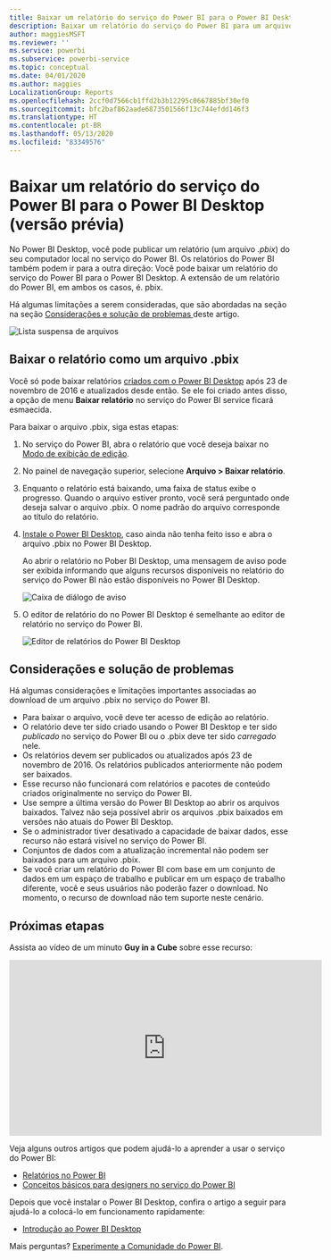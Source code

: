 ```yaml
---
title: Baixar um relatório do serviço do Power BI para o Power BI Desktop (versão prévia)
description: Baixar um relatório do serviço do Power BI para um arquivo do Power BI Desktop
author: maggiesMSFT
ms.reviewer: ''
ms.service: powerbi
ms.subservice: powerbi-service
ms.topic: conceptual
ms.date: 04/01/2020
ms.author: maggies
LocalizationGroup: Reports
ms.openlocfilehash: 2ccf0d7566cb1ffd2b3b12295c0667885bf30ef0
ms.sourcegitcommit: bfc2baf862aade6873501566f13c744efdd146f3
ms.translationtype: HT
ms.contentlocale: pt-BR
ms.lasthandoff: 05/13/2020
ms.locfileid: "83349576"
---
```

# <a name="download-a-report-from-the-power-bi-service-to-power-bi-desktop-preview"></a>Baixar um relatório do serviço do Power BI para o Power BI Desktop (versão prévia)
No Power BI Desktop, você pode publicar um relatório (um arquivo *.pbix*) do seu computador local no serviço do Power BI. Os relatórios do Power BI também podem ir para a outra direção: Você pode baixar um relatório do serviço do Power BI para o Power BI Desktop. A extensão de um relatório do Power BI, em ambos os casos, é. pbix.

Há algumas limitações a serem consideradas, que são abordadas na seção na seção [Considerações e solução de problemas ](#considerations-and-troubleshooting) deste artigo.

![Lista suspensa de arquivos](media/service-export-to-pbix/power-bi-file-export.png)

## <a name="download-the-report-as-a-pbix-file"></a>Baixar o relatório como um arquivo .pbix

Você só pode baixar relatórios [criados com o Power BI Desktop](/learn/modules/publish-share-power-bi/2-publish-reports) após 23 de novembro de 2016 e atualizados desde então. Se ele foi criado antes disso, a opção de menu **Baixar relatório** no serviço do Power BI service ficará esmaecida.

Para baixar o arquivo .pbix, siga estas etapas:

1. No serviço do Power BI, abra o relatório que você deseja baixar no [Modo de exibição de edição](https://docs.microsoft.com/power-bi/service-interact-with-a-report-in-editing-view).

2. No painel de navegação superior, selecione **Arquivo > Baixar relatório**.
   
3. Enquanto o relatório está baixando, uma faixa de status exibe o progresso. Quando o arquivo estiver pronto, você será perguntado onde deseja salvar o arquivo .pbix. O nome padrão do arquivo corresponde ao título do relatório.
   
4. [Instale o Power BI Desktop](../fundamentals/desktop-get-the-desktop.md), caso ainda não tenha feito isso e abra o arquivo .pbix no Power BI Desktop.
   
    Ao abrir o relatório no Pober BI Desktop, uma mensagem de aviso pode ser exibida informando que alguns recursos disponíveis no relatório do serviço do Power BI não estão disponíveis no Power BI Desktop.
   
    ![Caixa de diálogo de aviso](media/service-export-to-pbix/power-bi-export-to-pbix_2.png)

5. O editor de relatório do no Power BI Desktop é semelhante ao editor de relatório no serviço do Power BI.  
   
    ![Editor de relatórios do Power BI Desktop](media/service-export-to-pbix/power-bi-desktop.png)

## <a name="considerations-and-troubleshooting"></a>Considerações e solução de problemas
Há algumas considerações e limitações importantes associadas ao download de um arquivo .pbix no serviço do Power BI.

* Para baixar o arquivo, você deve ter acesso de edição ao relatório.
* O relatório deve ter sido criado usando o Power BI Desktop e ter sido *publicado* no serviço do Power BI ou o .pbix deve ter sido *carregado* nele.
* Os relatórios devem ser publicados ou atualizados após 23 de novembro de 2016. Os relatórios publicados anteriormente não podem ser baixados.
* Esse recurso não funcionará com relatórios e pacotes de conteúdo criados originalmente no serviço do Power BI.
* Use sempre a última versão do Power BI Desktop ao abrir os arquivos baixados. Talvez não seja possível abrir os arquivos .pbix baixados em versões não atuais do Power BI Desktop.
* Se o administrador tiver desativado a capacidade de baixar dados, esse recurso não estará visível no serviço do Power BI.
* Conjuntos de dados com a atualização incremental não podem ser baixados para um arquivo .pbix.
* Se você criar um relatório do Power BI com base em um conjunto de dados em um espaço de trabalho e publicar em um espaço de trabalho diferente, você e seus usuários não poderão fazer o download. No momento, o recurso de download não tem suporte neste cenário.

## <a name="next-steps"></a>Próximas etapas
Assista ao vídeo de um minuto **Guy in a Cube** sobre esse recurso:

<iframe width="560" height="315" src="https://www.youtube.com/embed/ymWqU5jiUl0" frameborder="0" allowfullscreen></iframe>

Veja alguns outros artigos que podem ajudá-lo a aprender a usar o serviço do Power BI:

* [Relatórios no Power BI](../consumer/end-user-reports.md)
* [Conceitos básicos para designers no serviço do Power BI](../fundamentals/service-basic-concepts.md)

Depois que você instalar o Power BI Desktop, confira o artigo a seguir para ajudá-lo a colocá-lo em funcionamento rapidamente:

* [Introdução ao Power BI Desktop](../fundamentals/desktop-getting-started.md)

Mais perguntas? [Experimente a Comunidade do Power BI](https://community.powerbi.com/).
